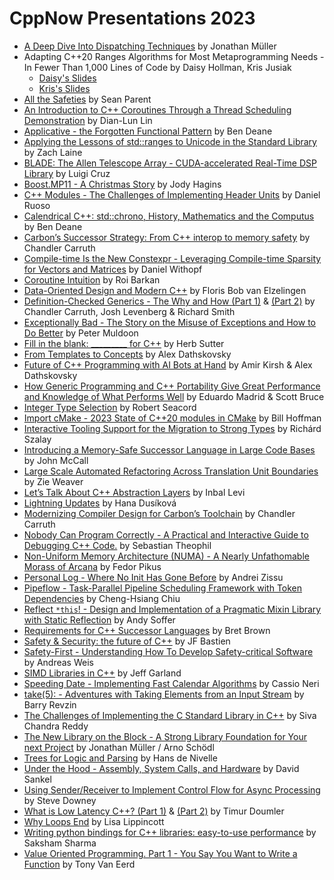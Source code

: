 # CppNow Presentations 2023

- [A Deep Dive Into Dispatching Techniques](https://github.com/boostcon/cppnow_presentations_2023/blob/main/cppnow_slides/A_Deep_dive_into_dispatching_techniques.pdf) by Jonathan Müller
- Adapting C++20 Ranges Algorithms for Most Metaprogramming Needs - In Fewer Than 1,000 Lines of Code by Daisy Hollman, Kris Jusiak
   - [Daisy's Slides](https://daisyh.dev/talks/cppnow-2023/ranges-metaprogramming-1000-lines.html)
   - [Kris's Slides](https://github.com/boostcon/cppnow_presentations_2023/blob/main/cppnow_slides/Adapting-Cpp20-Ranges-Algorithms-for-Most-Metaprogramming-Needs.pdf) 
- [All the Safeties](https://github.com/boostcon/cppnow_presentations_2023/blob/main/cppnow_slides/all_the_safeties.pdf) by Sean Parent
- [An Introduction to C++ Coroutines Through a Thread Scheduling Demonstration](https://github.com/boostcon/cppnow_presentations_2023/blob/main/cppnow_slides/An_Introduction_to_Cpp_Coroutines_Through_a_Thread_Scheduling_Demonstration.pdf) by Dian-Lun Lin
- [Applicative - the Forgotten Functional Pattern](https://github.com/boostcon/cppnow_presentations_2023/blob/main/cppnow_slides/Applicative_the_forgotten_functional_pattern.pdf) by Ben Deane
- [Applying the Lessons of std::ranges to Unicode in the Standard Library](https://tzlaine.github.io/unicode_cppnow_2023) by Zach Laine
- [BLADE: The Allen Telescope Array - CUDA-accelerated Real-Time DSP Library](https://github.com/boostcon/cppnow_presentations_2023/blob/main/cppnow_slides/BLADE_the_allen_telescope_array.pdf) by Luigi Cruz
- [Boost.MP11 - A Christmas Story](https://github.com/boostcon/cppnow_presentations_2023/blob/main/cppnow_slides/Boost_mp11.pdf) by Jody Hagins
- [C++ Modules - The Challenges of Implementing Header Units](https://github.com/boostcon/cppnow_presentations_2023/blob/main/cppnow_slides/Cpp_Modules__The_Challenges_of_Implementing_Header_Units.pdf) by Daniel Ruoso
- [Calendrical C++: std::chrono, History, Mathematics and the Computus](https://github.com/boostcon/cppnow_presentations_2023/blob/main/cppnow_slides/Calendrical_Cpp.pdf) by Ben Deane
- [Carbon’s Successor Strategy: From C++ interop to memory safety](https://chandlerc.blog/slides/2023-cppnow-carbon-strategy) by Chandler Carruth
- [Compile-time Is the New Constexpr - Leveraging Compile-time Sparsity for Vectors and Matrices](https://github.com/boostcon/cppnow_presentations_2023/blob/main/cppnow_slides/compile-time-is-the-new-constexpr.pdf) by Daniel Withopf
- [Coroutine Intuition](https://github.com/boostcon/cppnow_presentations_2023/blob/main/cppnow_slides/Coroutine%20Intuition.pdf) by Roi Barkan
- [Data-Oriented Design and Modern C++](https://github.com/boostcon/cppnow_presentations_2023/blob/main/cppnow_slides/Data-Oriented%20Design%20and%20Modern%20C%2B%2B.pdf) by Floris Bob van Elzelingen
- [Definition-Checked Generics - The Why and How (Part 1)](https://chandlerc.blog/slides/2023-cppnow-generics-1/) & [(Part 2)](https://chandlerc.blog/slides/2023-cppnow-generics-2/) by Chandler Carruth, Josh Levenberg & Richard Smith
- [Exceptionally Bad - The Story on the Misuse of Exceptions and How to Do Better](https://github.com/boostcon/cppnow_presentations_2023/blob/main/cppnow_slides/Exceptionally_bad_cppnow2023.pdf) by Peter Muldoon
- [Fill in the blank: _________ for C++](https://github.com/boostcon/cppnow_presentations_2023/blob/main/cppnow_slides/Fill_in_the_blank_for_Cpp.pdf) by Herb Sutter
- [From Templates to Concepts](https://github.com/boostcon/cppnow_presentations_2023/blob/main/cppnow_slides/From_Templates_to_Concepts.pdf) by Alex Dathskovsky
- [Future of C++ Programming with AI Bots at Hand](https://github.com/boostcon/cppnow_presentations_2023/blob/main/cppnow_slides/future_of_cpp_programming_with_ai_bots.pdf) by Amir Kirsh & Alex Dathskovsky
- [How Generic Programming and C++ Portability Give Great Performance and Knowledge of What Performs Well](https://github.com/boostcon/cppnow_presentations_2023/blob/main/cppnow_slides/How_Generic_Programming_and_Cpp_Portability_Give_Great_Performance_and_Knowledge_of_What_Performs_Well.pdf) by Eduardo Madrid & Scott Bruce
- [Integer Type Selection](https://github.com/boostcon/cppnow_presentations_2023/blob/main/cppnow_slides/Integer_type_selection.pdf) by Robert Seacord
- [Import cMake - 2023 State of C++20 modules in CMake](https://github.com/boostcon/cppnow_presentations_2023/blob/main/cppnow_slides/import-cmake.pdf) by Bill Hoffman
- [Interactive Tooling Support for the Migration to Strong Types](https://github.com/boostcon/cppnow_presentations_2023/blob/main/cppnow_slides/Interactive_Tooling_Support_for_the_Migration_to_Strong_Types.pdf) by Richárd Szalay
- [Introducing a Memory-Safe Successor Language in Large Code Bases](https://github.com/boostcon/cppnow_presentations_2023/blob/main/cppnow_slides/Introducing_a_memory_safe_successor_language_in_large_codebases.pdf) by John McCall
- [Large Scale Automated Refactoring Across Translation Unit Boundaries](https://github.com/boostcon/cppnow_presentations_2023/blob/main/cppnow_slides/Large_Scale_Automated_Refactoring_.odp) by Zie Weaver
- [Let’s Talk About C++ Abstraction Layers](https://github.com/boostcon/cppnow_presentations_2023/blob/main/cppnow_slides/Lets_Talk_About_Cpp_Abstraction_Layers.pdf) by Inbal Levi
- [Lightning Updates](https://talks.cpp.fail/cppnow-2023-lightning-updates/) by Hana Dusíková
- [Modernizing Compiler Design for Carbon’s Toolchain](https://chandlerc.blog/slides/2023-cppnow-compiler) by Chandler Carruth
- [Nobody Can Program Correctly - A Practical and Interactive Guide to Debugging C++ Code.](https://github.com/boostcon/cppnow_presentations_2023/blob/main/cppnow_slides/Nobody_Can_Program_Correctly.pdf) by Sebastian Theophil
- [Non-Uniform Memory Architecture (NUMA) - A Nearly Unfathomable Morass of Arcana](https://github.com/boostcon/cppnow_presentations_2023/blob/main/cppnow_slides/Fedor_Pikus_-_NUMA.pdf) by Fedor Pikus
- [Personal Log - Where No Init Has Gone Before](https://github.com/boostcon/cppnow_presentations_2023/blob/main/cppnow_slides/Personal_Log__Where_No_Init_Has_Gone_Before_1.pptx) by Andrei Zissu
- [Pipeflow - Task-Parallel Pipeline Scheduling Framework with Token Dependencies](https://github.com/boostcon/cppnow_presentations_2023/blob/main/cppnow_slides/Pipeflow_Task-Parallel_Pipeline_Scheduling_Framework.pdf) by Cheng-Hsiang Chiu
- [Reflect `*this`! - Design and Implementation of a Pragmatic Mixin Library with Static Reflection](https://asoffer.github.io/reflect-this-presentation/cppnow-2023) by Andy Soffer
- [Requirements for C++ Successor Languages](https://github.com/boostcon/cppnow_presentations_2023/blob/main/cppnow_slides/Requirements_for_Cpp_Successor_Languages.pdf) by Bret Brown
- [Safety & Security: the future of C++](https://github.com/boostcon/cppnow_presentations_2023/blob/main/cppnow_slides/Safety%20%E3%81%A8%20Security%E2%80%94The%20future%20of%20C%2B%2B.pdf) by JF Bastien
- [Safety-First - Understanding How To Develop Safety-critical Software](https://github.com/boostcon/cppnow_presentations_2023/blob/main/Safety-First) by Andreas Weis
- [SIMD Libraries in C++](https://github.com/boostcon/cppnow_presentations_2023/blob/main/cppnow_slides/SIMD_Libraries_in_cpp.pdf) by Jeff Garland
- [Speeding Date - Implementing Fast Calendar Algorithms](https://github.com/boostcon/cppnow_presentations_2023/blob/main/cppnow_slides/Speeding_Date_Implementing_Fast_Calendar_Algorithms.pdf) by Cassio Neri
- [take(5): - Adventures with Taking Elements from an Input Stream](https://github.com/boostcon/cppnow_presentations_2023/blob/main/cppnow_slides/take5_Adventures_with_Taking_Elements_from_an_Input_Stream.pdf) by Barry Revzin
- [The Challenges of Implementing the C Standard Library in C++](https://github.com/boostcon/cppnow_presentations_2023/blob/main/cppnow_slides/The_Challenges_of_Implementing_the_C_Standard_Library_in_Cpp.pdf) by Siva Chandra Reddy
- [The New Library on the Block - A Strong Library Foundation for Your next Project](https://github.com/boostcon/cppnow_presentations_2023/blob/main/cppnow_slides/C%2B%2BNow%202023%20-%20thnk-cell-library.pdf) by Jonathan Müller / Arno Schödl
- [Trees for Logic and Parsing](https://github.com/boostcon/cppnow_presentations_2023/blob/main/cppnow_slides/trees-for-logic-and-parsing.pdf) by Hans de Nivelle
- [Under the Hood - Assembly, System Calls, and Hardware](https://github.com/boostcon/cppnow_presentations_2023/blob/main/cppnow_slides/Under_the_Hood.pdf) by David Sankel
- [Using Sender/Receiver to Implement Control Flow for Async Processing](https://github.com/boostcon/cppnow_presentations_2023/blob/main/cppnow_slides/using_sender_receiver_to_implement_control_flow_for_async_procesing.pdf) by Steve Downey
- [What is Low Latency C++? (Part 1)](https://github.com/boostcon/cppnow_presentations_2023/blob/main/cppnow_slides/What_Is_Low_Latency_Cpp_Part1.pdf) & [(Part 2)](https://github.com/boostcon/cppnow_presentations_2023/blob/main/cppnow_slides/What_Is_Low_Latency_Cpp_Part2.pdf) by Timur Doumler
- [Why Loops End](https://github.com/boostcon/cppnow_presentations_2023/blob/main/cppnow_slides/Why-Loops-End.pdf) by Lisa Lippincott
- [Writing python bindings for C++ libraries: easy-to-use performance](https://github.com/boostcon/cppnow_presentations_2023/blob/main/cppnow_slides/Building-python-wrappers-for-Cpp-Libs.pdf) by Saksham Sharma
- [Value Oriented Programming. Part 1 - You Say You Want to Write a Function](https://github.com/boostcon/cppnow_presentations_2023/blob/main/cppnow_slides/value-oriented-programming-part-1.pdf) by Tony Van Eerd
